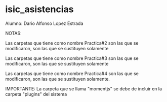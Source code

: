 # isic_asistencias

Alumno: Dario Alfonso Lopez Estrada

NOTAS: 

Las carpetas que tiene como nombre Practica#2 son las que se modificaron, son las que se sustituyen solamente

Las carpetas que tiene como nombre Practica#3 son las que se modificaron, son las que se sustituyen solamente

Las carpetas que tiene como nombre Practica#4 son las que se modificaron, son las que se sustituyen solamente.

IMPORTANTE: La carpeta que se llama "momentjs" se debe de incluir en la carpeta "plugins" del sistema
